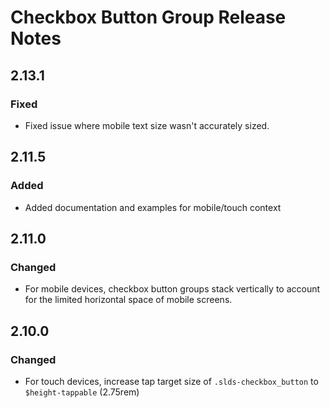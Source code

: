 <!-- Release notes authoring guidelines: http://keepachangelog.com/ -->

# Checkbox Button Group Release Notes

<!-- ## [Unreleased] -->

## 2.13.1

### Fixed

- Fixed issue where mobile text size wasn't accurately sized.

## 2.11.5

### Added

- Added documentation and examples for mobile/touch context

## 2.11.0

### Changed

- For mobile devices, checkbox button groups stack vertically to account for the limited horizontal space of mobile screens.

## 2.10.0

### Changed

- For touch devices, increase tap target size of `.slds-checkbox_button` to `$height-tappable` (2.75rem)

<!-- ## [VERSION] -->
